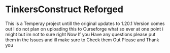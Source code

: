 # TinkersConstruct Reforged
This is a Temperay project untill the original updates to 1.20.1 Version comes out I do not plan on uploading this to Curseforge what so ever at one point i might but  im not to sure right Now
If you Have any questions please put them in the Issues and ill make sure to Check them Out Please and Thank you
